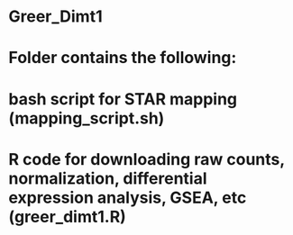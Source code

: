 # Greer_Dimt1
# Folder contains the following: 
# bash script for STAR mapping (mapping_script.sh)
# R code for downloading raw counts, normalization, differential expression analysis, GSEA, etc (greer_dimt1.R)
